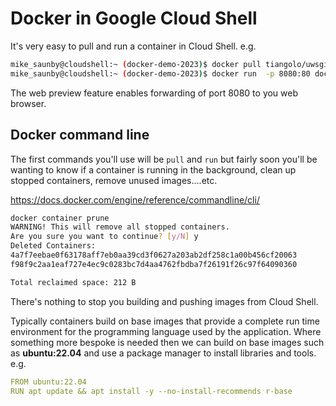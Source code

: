 # Docker in Google Cloud Shell

It's very easy to pull and run a container in Cloud Shell. e.g.

```sh
mike_saunby@cloudshell:~ (docker-demo-2023)$ docker pull tiangolo/uwsgi-nginx-flask
mike_saunby@cloudshell:~ (docker-demo-2023)$ docker run  -p 8080:80 docker.io/tiangolo/uwsgi-nginx-flask:latest
```

The web preview feature enables forwarding of port 8080 to you web browser.

## Docker command line

The first commands you'll use will be ```pull``` and ```run``` but fairly soon you'll be wanting to know if a container is running in the background, clean up stopped containers, remove unused images....etc.

https://docs.docker.com/engine/reference/commandline/cli/

```sh
docker container prune
WARNING! This will remove all stopped containers.
Are you sure you want to continue? [y/N] y
Deleted Containers:
4a7f7eebae0f63178aff7eb0aa39cd3f0627a203ab2df258c1a00b456cf20063
f98f9c2aa1eaf727e4ec9c0283bc7d4aa4762fbdba7f26191f26c97f64090360

Total reclaimed space: 212 B
```

There's nothing to stop you building and pushing images from Cloud Shell.

Typically containers build on base images that provide a complete run time environment for the programming language used by the application. Where something more bespoke is needed then we can build on base images such as **ubuntu:22.04** and use a package manager to install libraries and tools. e.g.
```yaml
FROM ubuntu:22.04
RUN apt update && apt install -y --no-install-recommends r-base
```
